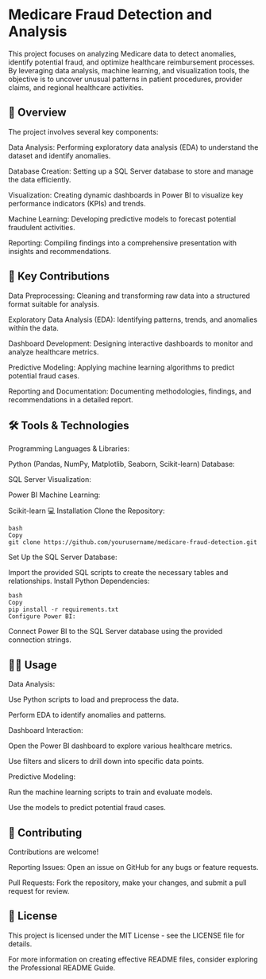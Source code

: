# Medicare Fraud Detection and Analysis
This project focuses on analyzing Medicare data to detect anomalies, identify potential fraud, and optimize healthcare reimbursement processes. By leveraging data analysis, machine learning, and visualization tools, the objective is to uncover unusual patterns in patient procedures, provider claims, and regional healthcare activities.

## 📝 Overview
The project involves several key components:

Data Analysis: Performing exploratory data analysis (EDA) to understand the dataset and identify anomalies.

Database Creation: Setting up a SQL Server database to store and manage the data efficiently.

Visualization: Creating dynamic dashboards in Power BI to visualize key performance indicators (KPIs) and trends.

Machine Learning: Developing predictive models to forecast potential fraudulent activities.

Reporting: Compiling findings into a comprehensive presentation with insights and recommendations.

## 🚀 Key Contributions
Data Preprocessing: Cleaning and transforming raw data into a structured format suitable for analysis.

Exploratory Data Analysis (EDA): Identifying patterns, trends, and anomalies within the data.

Dashboard Development: Designing interactive dashboards to monitor and analyze healthcare metrics.

Predictive Modeling: Applying machine learning algorithms to predict potential fraud cases.

Reporting and Documentation: Documenting methodologies, findings, and recommendations in a detailed report.

## 🛠️ Tools & Technologies
Programming Languages & Libraries:

Python (Pandas, NumPy, Matplotlib, Seaborn, Scikit-learn)
Database:

SQL Server
Visualization:

Power BI
Machine Learning:

Scikit-learn
💻 Installation
Clone the Repository:
```
bash
Copy
git clone https://github.com/yourusername/medicare-fraud-detection.git
```
Set Up the SQL Server Database:

Import the provided SQL scripts to create the necessary tables and relationships.
Install Python Dependencies:
```
bash
Copy
pip install -r requirements.txt
Configure Power BI:
```
Connect Power BI to the SQL Server database using the provided connection strings.
## 🧑‍💻 Usage
Data Analysis:

Use Python scripts to load and preprocess the data.

Perform EDA to identify anomalies and patterns.

Dashboard Interaction:

Open the Power BI dashboard to explore various healthcare metrics.

Use filters and slicers to drill down into specific data points.

Predictive Modeling:

Run the machine learning scripts to train and evaluate models.

Use the models to predict potential fraud cases.

## 🤝 Contributing
Contributions are welcome!

Reporting Issues: Open an issue on GitHub for any bugs or feature requests.

Pull Requests: Fork the repository, make your changes, and submit a pull request for review.

## 📄 License
This project is licensed under the MIT License - see the LICENSE file for details.

For more information on creating effective README files, consider exploring the Professional README Guide.
